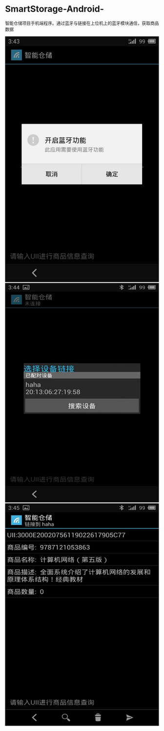 SmartStorage-Android-
=====================

智能仓储项目手机端程序。通过蓝牙与链接在上位机上的蓝牙模块通信，获取商品数据

![github](extra/1.jpg "github")
![github](extra/2.jpg "github")
![github](extra/3.jpg "github")
